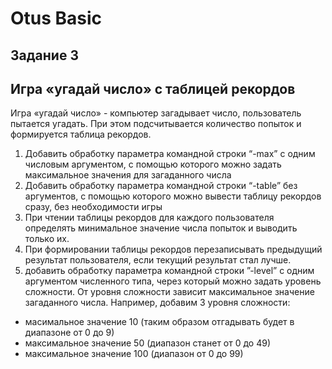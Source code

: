 # Otus Basic

## Задание 3


## Игра «угадай число» с таблицей рекордов <a name = "about"></a>

Игра «угадай число» - компьютер загадывает число, пользователь пытается угадать. При этом 
подсчитывается количество попыток и формируется таблица рекордов.
1. Добавить обработку параметра командной строки “-max” с одним числовым аргументом, с 
помощью которого можно задать максимальное значения для загаданного числа
2. Добавить обработку параметра командной строки “-table” без аргументов, с помощью которого 
можно вывести таблицу рекордов сразу, без необходимости игры
3. При чтении таблицы рекордов для каждого пользователя определять минимальное значение числа 
попыток и выводить только их.
4. При формировании таблицы рекордов перезаписывать предыдущий результат пользователя, если 
текущий результат стал лучше.
5. добавить обработку параметра командной строки ”-level” с одним аргументом численного типа, 
через который можно задать уровень сложности. От уровня сложности зависит максимальное 
значение загаданного числа. Например, добавим 3 уровня сложности:
- масимальное значение 10 (таким образом отгадывать будет в диапазоне от 0 до 9)
- максимальное значение 50 (диапазон станет от 0 до 49)
- максимальное значение 100 (диапазон от 0 до 99)